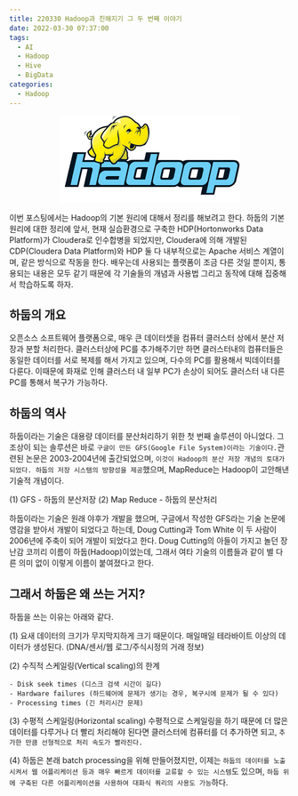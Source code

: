 ```yaml
---
title: 220330 Hadoop과 친해지기 그 두 번째 이야기
date: 2022-03-30 07:37:00
tags:
  - AI
  - Hadoop
  - Hive
  - BigData
categories:
  - Hadoop
---
```


<div align="center">
  <img src="/images/post_images/220326_hadoop_logo.png" alt="하둡(Hadoop)">
</div>

이번 포스팅에서는 Hadoop의 기본 원리에 대해서 정리를 해보려고 한다.
하둡의 기본 원리에 대한 정리에 앞서, 현재 실습환경으로 구축한 HDP(Hortonworks Data Platform)가 Cloudera로 인수합병을 되었지만, Cloudera에 의해 개발된 CDP(Cloudera Data Platform)와 HDP 둘 다 내부적으로는 Apache 서비스 계열이며, 같은 방식으로 작동을 한다.
배우는데 사용되는 플랫폼이 조금 다른 것일 뿐이지, 통용되는 내용은 모두 같기 때문에 각 기술들의 개념과 사용법 그리고 동작에 대해 집중해서 학습하도록 하자.

<h2><b>하둡의 개요</b></h2>

오픈소스 소프트웨어 플랫폼으로, 매우 큰 데이터셋을 컴퓨터 클러스터 상에서 분산 저장과 분할 처리한다. 클러스터상에 PC를 추가해주기만 하면 클러스터내의 컴퓨터들은 동일한 데이터를 서로 복제를 해서 가지고 있으며, 다수의 PC를 활용해서 빅데이터를 다룬다.
이때문에 화재로 인해 클러스터 내 일부 PC가 손상이 되어도 클러스터 내 다른 PC를 통해서 복구가 가능하다.

<h2><b>하둡의 역사</b></h2>

하둡이라는 기술은 대용량 데이터를 분산처리하기 위한 첫 번째 솔루션이 아니었다.
그 조상이 되는 솔루션은 바로 `구글이 만든 GFS(Google File System)이라는 기술이다.`관련된 논문은 2003-2004년에 출간되었으며, `이것이 Hadoop의 분산 저장 개념의 토대가 되었다. 하둡의 저장 시스템의 방향성을 제공`했으며, MapReduce는 Hadoop이 고안해낸 기술적 개념이다.

(1) GFS - 하둡의 분산저장
(2) Map Reduce - 하둡의 분산처리

하둡이라는 기술은 원래 야후가 개발을 했으며, 구글에서 작성한 GFS라는 기술 논문에 영감을 받아서 개발이 되었다고 하는데, Doug Cutting과 Tom White 이 두 사람이 2006년에 주축이 되어 개발이 되었다고 한다.
Doug Cutting의 아들이 가지고 놀던 장난감 코끼리 이름이 하둡(Hadoop)이었는데, 그래서 여타 기술의 이름들과 같이 별 다른 의미 없이 이렇게 이름이 붙여졌다고 한다.

<h2><b>그래서 하둡은 왜 쓰는 거지?</b></h2>

하둡을 쓰는 이유는 아래와 같다.

(1) 요새 데이터의 크기가 무지막지하게 크기 때문이다. 매일매일 테라바이트 이상의 데이터가 생성된다. (DNA/센서/웹 로그/주식시정의 거래 정보)

(2) 수직적 스케일링(Vertical scaling)의 한계

    - Disk seek times (디스크 검색 시간이 길다)
    - Hardware failures (하드웨어에 문제가 생기는 경우, 복구시에 문제가 될 수 있다)
    - Processing times (긴 처리시간 문제)

(3) 수평적 스케일링(Horizontal scaling)
수평적으로 스케일링을 하기 때문에 더 많은 데이터를 다루거나 더 빨리 처리해야 된다면 클러스터에 컴퓨터를 더 추가하면 되고, `추가한 만큼 선형적으로 처리 속도가 빨라진다.`

(4) 하둡은 본래 batch processing을 위해 만들어졌지만, 이제는 `하둡의 데이터를 노출시켜서 웹 어플리케이션 등과 매우 빠르게 데이터를 교류할 수 있는 시스템`도 있으며, `하둡 위에 구축된 다른 어플리케이션을 사용하여 대화식 쿼리의 사용도 가능`하다.
